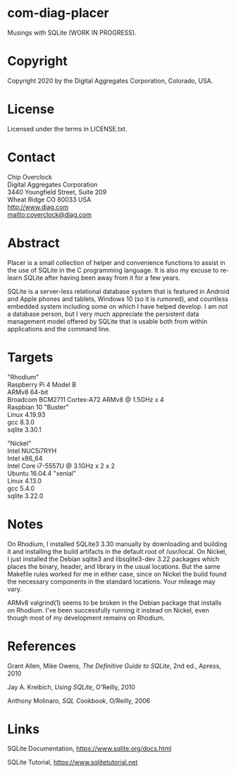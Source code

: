 # com-diag-placer

Musings with SQLite (WORK IN PROGRESS).

# Copyright

Copyright 2020 by the Digital Aggregates Corporation, Colorado, USA.

# License

Licensed under the terms in LICENSE.txt. 

# Contact

Chip Overclock    
Digital Aggregates Corporation    
3440 Youngfield Street, Suite 209    
Wheat Ridge CO 80033 USA    
<http://www.diag.com>    
<mailto:coverclock@diag.com>    

# Abstract

Placer is a small collection of helper and convenience functions to assist
in the use of SQLite in the C programming language.  It is also my excuse
to re-learn SQLite after having been away from it for a few years.

SQLite is a server-less relational database system that is featured in
Android and Apple phones and tablets, Windows 10 (so it is rumored),
and countless embedded system including some on which I have helped
develop. I am not a database person, but I very much appreciate the
persistent data management model offered by SQLite that is usable both
from within applications and the command line.

# Targets

"Rhodium"    
Raspberry Pi 4 Model B    
ARMv8 64-bit    
Broadcom BCM2711 Cortex-A72 ARMv8 @ 1.5GHz x 4    
Raspbian 10 "Buster"    
Linux 4.19.93    
gcc 8.3.0    
sqlite 3.30.1    

"Nickel"    
Intel NUC5i7RYH    
Intel x86_64    
Intel Core i7-5557U @ 3.1GHz x 2 x 2    
Ubuntu 16.04.4 "xenial"    
Linux 4.13.0     
gcc 5.4.0    
sqlite 3.22.0    

# Notes

On Rhodium, I installed SQLite3 3.30 manually by downloading and
building it and installing the build artifacts in the default root
of /usr/local. On Nickel, I just installed the Debian sqlite3 and
libsqlite3-dev 3.22 packages which places the binary, header, and library
in the usual locations. But the same Makefile rules worked for me in
either case, since on Nickel the build found the necessary components
in the standard locations. Your mileage may vary.

ARMv8 valgrind(1) seems to be broken in the Debian package that installs
on Rhodium. I've been successfully running it instead on Nickel, even
though most of my development remains on Rhodium.

# References

Grant Allen, Mike Owens, *The Definitive Guide to SQLite*, 2nd ed.,
Apress, 2010

Jay A. Kreibich, *Using SQLite*, O'Reilly, 2010

Anthony Molinaro, *SQL Cookbook*, O/Reilly, 2006

# Links

SQLite Documentation, <https://www.sqlite.org/docs.html>

SQLite Tutorial, <https://www.sqlitetutorial.net>
